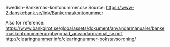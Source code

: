 Swedish-Bankernas-kontonummer.csv
Source: https://www-2.danskebank.se/link/Bankernaskontonummer

Also for reference:
https://www.bankgirot.se/globalassets/dokument/anvandarmanualer/bankernaskontonummeruppbyggnad_anvandarmanual_sv.pdf
http://clearingnummer.info/clearingnummer-bokstavsordning/
